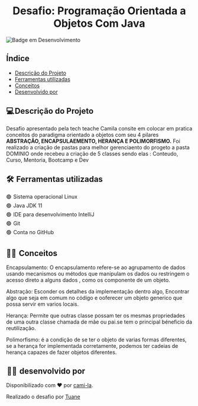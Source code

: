 <h1 align="center"> Desafio: Programação Orientada a Objetos Com Java </h1>  

![Badge em Desenvolvimento](http://img.shields.io/static/v1?label=STATUS&message=EM%20DESENVOLVIMENTO&color=GREEN&style=for-the-badge)



<h2>Índice</h2>

* [Descrição do Projeto](#descrição-do-projeto)
* [Ferramentas utilizadas](#ferramentas-utilizadas)
* [Conceitos](#conceitos)
* [Desenvolvido por](#desenvolvido-por)


<h2>💻 Descrição do Projeto</h2>


<p>

Desafio apresentado pela tech teache Camila consite em colocar em pratica conceitos do paradigma orientado a objetos com seu 4 pilares <strong>ABSTRAÇÂO, ENCAPSULAEMENTO, HERANÇA E POLIMORFISMO.</strong>
Foi realizado  a criação de pastas para melhor gerenciaento do progeto a pasta DOMINIO onde recebeu a criação de 5 classes sendo elas :
Conteudo, Curso, Mentoria, Bootcamp e Dev

</p>



<h2> 🛠️  Ferramentas utilizadas</h2>

<p>

🟢  Sistema operacional Linux <br>
🟢  Java JDK 11<br>
🟢  IDE para desenvolvimento  IntelliJ<br>
🟢  Git<br>
🟢  Conta no GitHub<br>

</p>
<h2> 👩‍🎓  Conceitos</h2>

<p>

Encapsulamento: O encapsulamento refere-se ao agrupamento de dados usando mecanismos ou métodos que manipulam os dados ou restringem o acesso direto a alguns dados , como os componente de um objeto.


Abstração: Esconder os detalhes da implementação dentro algo, Encontrar algo que seja em comum no código e ooferecer um objeto generico que possa servir em varios locais.



Herança: Permite que outras classe possam ter os mesmas propriedades de uma outra classe chamada de mãe ou pai.se tem o principal  béneficio da reutilização.



Polimorfismo: é a condição de se ter o objeto de varias formas diferentes, se a herança for implementada corretamente, podemos ter cadeias de herança capazes de fazer objetos diferentes.


</p>


<h2>  👩‍💻  desenvolvido por</h2>

Disponibilizado com ♥ por [cami-la](https://www.linkedin.com/in/cami-la/ "cami-la").

Realizado o desafio por [Tuane](https://www.linkedin.com/in/tuane-mendes/)